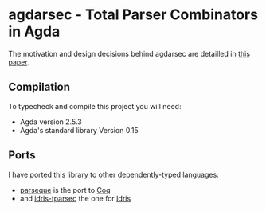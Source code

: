 # agdarsec - Total Parser Combinators in Agda

The motivation and design decisions behind agdarsec
are detailled in [this paper](https://gallais.github.io/pdf/agdarsec18.pdf).

## Compilation

To typecheck and compile this project you will need:

* Agda version 2.5.3
* Agda's standard library Version 0.15

## Ports

I have ported this library to other dependently-typed languages:

* [parseque](https://github.com/gallais/parseque) is the port to [Coq](https://github.com/coq/coq)
* and [idris-tparsec](https://github.com/gallais/idris-tparsec) the one for [Idris](https://github.com/idris-lang/idris-dev)

